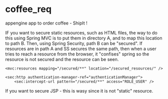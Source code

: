 coffee_req
==========

appengine app to order coffee - ShipIt !


IF you want to secure static resources, such as HTML files, the way to do this using Spring MVC is to put them in directory A, and to
map this location to path B. Then, using Spring Security, path B can be "secured".
If resources are in path A and SS secures the same path, then when a user tries to reach a resource from the browser, it "confises" spring 
so the resource is not secured and the resource can be seen.

	<mvc:resources mapping="/secured/**" location="/secured_resources/" />

	<sec:http authentication-manager-ref="authenticationManager">
	    <sec:intercept-url pattern="/secured/**" access="ROLE_USER" />


If you want to secure JSP - this is wasy since it is not "static" resource.